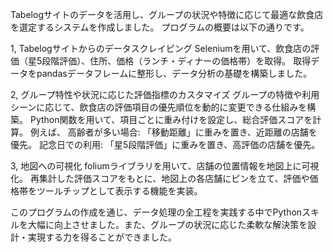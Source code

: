 Tabelogサイトのデータを活用し、グループの状況や特徴に応じて最適な飲食店を選定するシステムを作成しました。
プログラムの概要は以下の通りです。

1, Tabelogサイトからのデータスクレイピング
Seleniumを用いて、飲食店の評価（星5段階評価）、住所、価格（ランチ・ディナーの価格帯）を取得。
取得データをpandasデータフレームに整形し、データ分析の基礎を構築しました。

2, グループ特性や状況に応じた評価指標のカスタマイズ
グループの特徴や利用シーンに応じて、飲食店の評価項目の優先順位を動的に変更できる仕組みを構築。
Python関数を用いて、項目ごとに重み付けを設定し、総合評価スコアを計算。
例えば、
高齢者が多い場合: 「移動距離」に重みを置き、近距離の店舗を優先。
記念日での利用: 「星5段階評価」に重みを置き、高評価の店舗を優先。

3, 地図への可視化
foliumライブラリを用いて、店舗の位置情報を地図上に可視化。
再集計した評価スコアをもとに、地図上の各店舗にピンを立て、評価や価格帯をツールチップとして表示する機能を実装。

このプログラムの作成を通じ、データ処理の全工程を実践する中でPythonスキルを大幅に向上させました。また、グループの状況に応じた柔軟な解決策を設計・実現する力を得ることができました。
